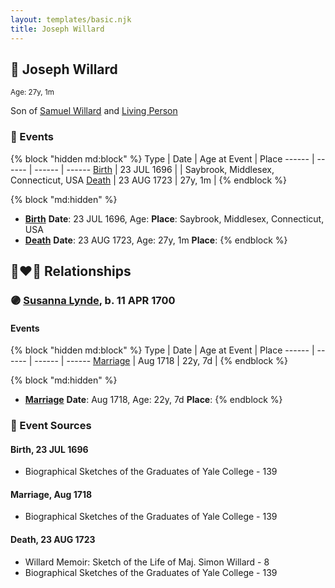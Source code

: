 ```yaml
---
layout: templates/basic.njk
title: Joseph Willard
---
```

## 🔵 Joseph Willard
<small>Age: 27y, 1m</small>

Son of [Samuel Willard](/people/5/55389376) and [Living Person](/people/9/93595493)

### 📆 Events

{% block "hidden md:block" %}
Type | Date | Age at Event | Place
------ | ------ | ------ | ------
[Birth](#event-event-2) | 23 JUL 1696 |  | Saybrook, Middlesex, Connecticut, USA
[Death](#event-event-3) | 23 AUG 1723 | 27y, 1m |
{% endblock %}

{% block "md:hidden" %}
- **[Birth](#event-event-2)**
**Date**: 23 JUL 1696, Age:
**Place**: Saybrook, Middlesex, Connecticut, USA
- **[Death](#event-event-3)**
**Date**: 23 AUG 1723, Age: 27y, 1m
**Place**:
{% endblock %}

## 👩‍❤️‍👨 Relationships

### 🟣 [Susanna Lynde](/people/5/55939954), b. 11 APR 1700

#### Events

{% block "hidden md:block" %}
Type | Date | Age at Event | Place
------ | ------ | ------ | ------
[Marriage](#event-family-0-event-0) | Aug 1718 | 22y, 7d |
{% endblock %}

{% block "md:hidden" %}
- **[Marriage](#event-family-0-event-0)**
**Date**: Aug 1718, Age: 22y, 7d
**Place**:
{% endblock %}

### 📰 Event Sources

#### <a id="event-event-2"></a> Birth, 23 JUL 1696
* Biographical Sketches of the Graduates of Yale College  - 139

#### <a id="event-family-0-event-0"></a> Marriage, Aug 1718
* Biographical Sketches of the Graduates of Yale College  - 139
#### <a id="event-event-3"></a> Death, 23 AUG 1723
* Willard Memoir: Sketch of the Life of Maj. Simon Willard  - 8
* Biographical Sketches of the Graduates of Yale College  - 139
